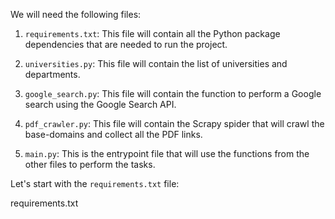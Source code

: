 We will need the following files:

1. `requirements.txt`: This file will contain all the Python package dependencies that are needed to run the project.

2. `universities.py`: This file will contain the list of universities and departments.

3. `google_search.py`: This file will contain the function to perform a Google search using the Google Search API.

4. `pdf_crawler.py`: This file will contain the Scrapy spider that will crawl the base-domains and collect all the PDF links.

5. `main.py`: This is the entrypoint file that will use the functions from the other files to perform the tasks.

Let's start with the `requirements.txt` file:

requirements.txt
